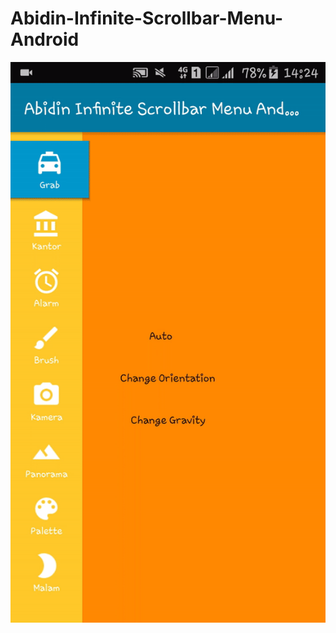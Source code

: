 # Abidin-Infinite-Scrollbar-Menu-Android

![Alt text](https://github.com/ABIDINADIPRASETYO/Abidin-Infinite-Scrollbar-Menu-Android/blob/master/Demo/demo%20gif.gif "Infinite Scrollbar Menu Android")
